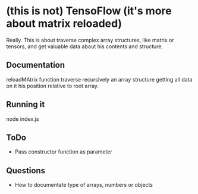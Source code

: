 # (this is not) TensoFlow (it's more about matrix reloaded)
Really. This is about traverse complex array structures, like matrix or tensors, and get valuable data about his contents and structure.

## Documentation
reloadMAtrix function traverse recursively an array structure getting all data on it his position relative to root array.

## Running it
node index.js

## ToDo
* Pass constructor function as parameter

## Questions
* How to documentate type of arrays, numbers or objects